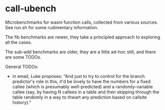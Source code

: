 # call-ubench

Microbenchmarks for wasm function calls, collected from various
sources.  See run.sh for some rudimentary information.

The fib benchmarks are newer, they take a principled approach to
exploring all the cases.

The sub-add benchmarks are older, they are a little ad-hoc still, and
there are some TODOs.

General TODOs:

- in email, Luke proposes: "And just to try to control for the branch
  predictor's role in this, it'd be lovely to have the numbers for a
  fixed callee (which is presumably well-predicted) and a
  randomly-variable callee (say, by having N callees in a table and
  then skipping through the table randomly in a way to thwart any
  prediction based on callsite history)."

